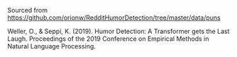 Sourced from https://github.com/orionw/RedditHumorDetection/tree/master/data/puns 

Weller, O., & Seppi, K. (2019). Humor Detection: A Transformer gets the Last Laugh. Proceedings of the 2019 Conference on Empirical Methods in Natural Language Processing.

